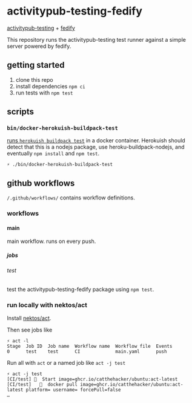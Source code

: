 # activitypub-testing-fedify

[activitypub-testing](https://activitypub-testing.socialweb.coop/) + [fedify](https://fedify.dev/)

This repository runs the activitypub-testing test runner against a simple server powered by fedify.

## getting started

1. clone this repo
2. install dependencies `npm ci`
3. run tests with `npm test`

## scripts

### `bin/docker-herokuish-buildpack-test`

[runs `herokuish buildpack test`](https://github.com/gliderlabs/herokuish?tab=readme-ov-file#running-an-app-tests-using-heroku-buildpacks) in a docker container. Herokuish should detect that this is a nodejs package, use heroku-buildpack-nodejs, and eventually `npm install` and `npm test`.

```shell
⚡ ./bin/docker-herokuish-buildpack-test
```

## github workflows

`/.github/workflows/` contains workflow definitions.

### workflows

#### main

main workflow. runs on every push.

##### jobs

###### test

test the activitypub-testing-fedify package using `npm test`.

### run locally with nektos/act

Install [nektos/act](https://nektosact.com/introduction.html).

Then see jobs like

```
⚡ act -l
Stage  Job ID  Job name  Workflow name  Workflow file  Events
0      test    test      CI             main.yaml      push  
```

Run all with `act` or a named job like `act -j test`

```shell
⚡ act -j test
[CI/test] 🚀  Start image=ghcr.io/catthehacker/ubuntu:act-latest
[CI/test]   🐳  docker pull image=ghcr.io/catthehacker/ubuntu:act-latest platform= username= forcePull=false
…
```
